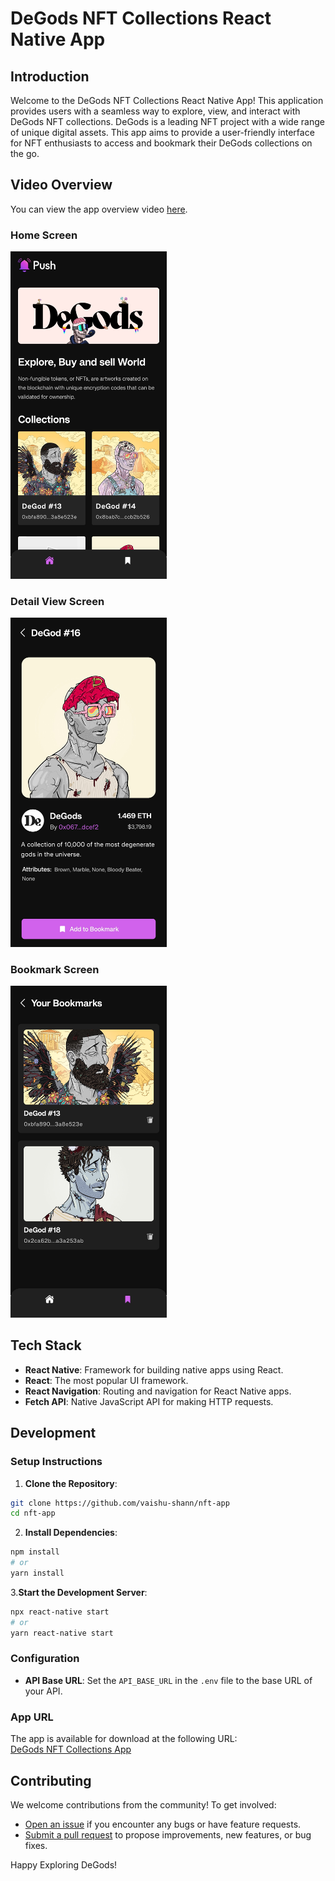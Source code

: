 # DeGods NFT Collections React Native App

## Introduction

Welcome to the DeGods NFT Collections React Native App! This application provides users with a seamless way to explore, view, and interact with DeGods NFT collections. DeGods is a leading NFT project with a wide range of unique digital assets. This app aims to provide a user-friendly interface for NFT enthusiasts to access and bookmark their DeGods collections on the go.

## Video Overview

You can view the app overview video [here](https://github.com/vaishu-shann/nft-app/blob/main/src/assets/images/app_overview.mp4).

### Home Screen
<img src="https://github.com/vaishu-shann/nft-app/blob/main/src/assets/images/HomeScreen.jpg" width="250" >

### Detail View Screen
<img src="https://github.com/vaishu-shann/nft-app/blob/main/src/assets/images/DetailViewScreen.jpg" width="250" >

### Bookmark Screen
<img src="https://github.com/vaishu-shann/nft-app/blob/main/src/assets/images/BookmarkScreen.jpg" width="250" >

## Tech Stack

- **React Native**: Framework for building native apps using React.
- **React**: The most popular UI framework.
- **React Navigation**: Routing and navigation for React Native apps.
- **Fetch API**: Native JavaScript API for making HTTP requests.


## Development

### Setup Instructions

1. **Clone the Repository**:
 ```sh
 git clone https://github.com/vaishu-shann/nft-app
 cd nft-app
 ```

2.  **Install Dependencies**:
   ```sh
   npm install
   # or
   yarn install
```

3.**Start the Development Server**:
  ```sh
 npx react-native start 
  # or 
  yarn react-native start 
```

### Configuration

- **API Base URL**: Set the `API_BASE_URL` in the `.env` file to the base URL of your API.

### App URL

The app is available for download at the following URL:  
[DeGods NFT Collections App](https://your-app-url.com)


## Contributing

We welcome contributions from the community! To get involved:

-   [Open an issue](https://github.com/vaishu-shann/nft-app/issues) if you encounter any bugs or have feature requests.
-   [Submit a pull request](https://github.com/vaishu-shann/nft-app/pulls) to propose improvements, new features, or bug fixes.



Happy Exploring DeGods!


